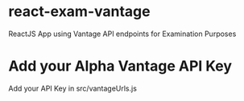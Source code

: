 # react-exam-vantage
 ReactJS App using Vantage API endpoints for Examination Purposes
# Add your Alpha Vantage API Key
 Add your API Key in src/vantageUrls.js

